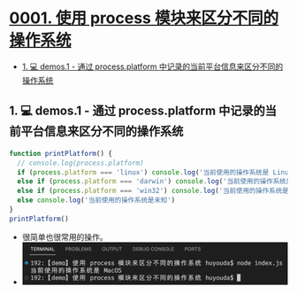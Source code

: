 # [0001. 使用 process 模块来区分不同的操作系统](https://github.com/tnotesjs/TNotes.nodejs/tree/main/notes/0001.%20%E4%BD%BF%E7%94%A8%20process%20%E6%A8%A1%E5%9D%97%E6%9D%A5%E5%8C%BA%E5%88%86%E4%B8%8D%E5%90%8C%E7%9A%84%E6%93%8D%E4%BD%9C%E7%B3%BB%E7%BB%9F)

<!-- region:toc -->

- [1. 💻 demos.1 - 通过 process.platform 中记录的当前平台信息来区分不同的操作系统](#1--demos1---通过-processplatform-中记录的当前平台信息来区分不同的操作系统)

<!-- endregion:toc -->

## 1. 💻 demos.1 - 通过 process.platform 中记录的当前平台信息来区分不同的操作系统

```js
function printPlatform() {
  // console.log(process.platform)
  if (process.platform === 'linux') console.log('当前使用的操作系统是 Linux')
  else if (process.platform === 'darwin') console.log('当前使用的操作系统是 MacOS')
  else if (process.platform === 'win32') console.log('当前使用的操作系统是 Windows')
  else console.log('当前使用的操作系统是未知')
}
printPlatform()
```

- 很简单也很常用的操作。
- ![](assets/2024-09-24-15-59-17.png)
